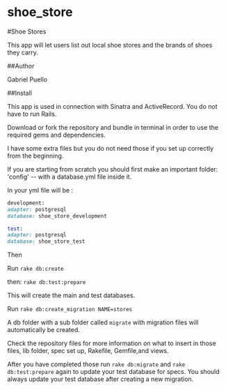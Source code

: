 # shoe_store

#Shoe Stores

This app will let users list out local shoe stores and the brands of shoes they carry.

##Author

Gabriel Puello

##Install

This app is used in connection with Sinatra and ActiveRecord. You do not have to run Rails.

Download or fork the repository and bundle in terminal in order to use the required gems and dependencies.

I have some extra files but you do not need those if you set up correctly from the beginning.

If you are starting from scratch you should first make an important folder: 'config' -- with a database.yml file inside it.

In your yml file will be :

```ruby
development:
adapter: postgresql
database: shoe_store_development

test:
adapter: postgresql
database: shoe_store_test
```

Then


Run ```rake db:create```

then:  ```rake db:test:prepare```

This will create the main and test databases.


Run ```rake db:create_migration NAME=stores```

A db folder with a sub folder called ```migrate``` with migration files will automatically be created.


Check the repository files for more information on what to insert in those files, lib folder, spec set up, Rakefile, Gemfile,and views.


After you have completed those run ```rake db:migrate``` and  ```rake db:test:prepare``` again to update your test database for specs. You should always update your test database after creating a new migration.
